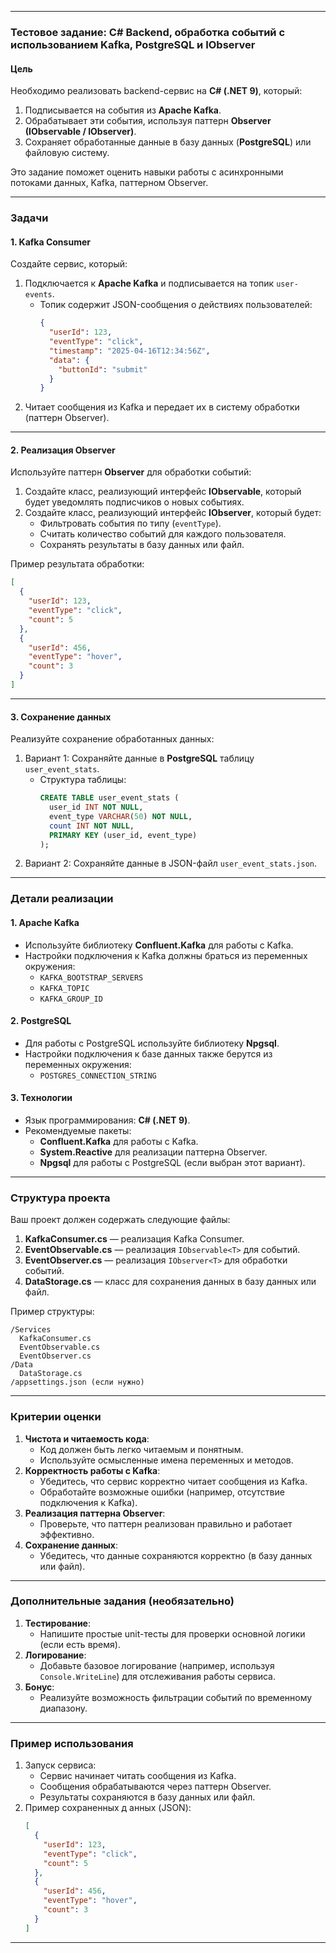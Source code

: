 
---

### **Тестовое задание: C# Backend, обработка событий с использованием Kafka, PostgreSQL и IObserver**

#### **Цель**
Необходимо реализовать backend-сервис на **C# (.NET 9)**, который:
1. Подписывается на события из **Apache Kafka**.
2. Обрабатывает эти события, используя паттерн **Observer (IObservable / IObserver)**.
3. Сохраняет обработанные данные в базу данных (**PostgreSQL**) или файловую систему.

Это задание поможет оценить навыки работы с асинхронными потоками данных, Kafka, паттерном Observer.

---

### **Задачи**

#### **1. Kafka Consumer**
Создайте сервис, который:
1. Подключается к **Apache Kafka** и подписывается на топик `user-events`.
   - Топик содержит JSON-сообщения о действиях пользователей:
     ```json
     {
       "userId": 123,
       "eventType": "click",
       "timestamp": "2025-04-16T12:34:56Z",
       "data": {
         "buttonId": "submit"
       }
     }
     ```
2. Читает сообщения из Kafka и передает их в систему обработки (паттерн Observer).

---

#### **2. Реализация Observer**
Используйте паттерн **Observer** для обработки событий:
1. Создайте класс, реализующий интерфейс **IObservable<T>**, который будет уведомлять подписчиков о новых событиях.
2. Создайте класс, реализующий интерфейс **IObserver<T>**, который будет:
   - Фильтровать события по типу (`eventType`).
   - Считать количество событий для каждого пользователя.
   - Сохранять результаты в базу данных или файл.

Пример результата обработки:
```json
[
  {
    "userId": 123,
    "eventType": "click",
    "count": 5
  },
  {
    "userId": 456,
    "eventType": "hover",
    "count": 3
  }
]
```

---

#### **3. Сохранение данных**
Реализуйте сохранение обработанных данных:
1. Вариант 1: Сохраняйте данные в **PostgreSQL** таблицу `user_event_stats`.
   - Структура таблицы:
     ```sql
     CREATE TABLE user_event_stats (
       user_id INT NOT NULL,
       event_type VARCHAR(50) NOT NULL,
       count INT NOT NULL,
       PRIMARY KEY (user_id, event_type)
     );
     ```
2. Вариант 2: Сохраняйте данные в JSON-файл `user_event_stats.json`.

---

### **Детали реализации**

#### **1. Apache Kafka**
- Используйте библиотеку **Confluent.Kafka** для работы с Kafka.
- Настройки подключения к Kafka должны браться из переменных окружения:
  - `KAFKA_BOOTSTRAP_SERVERS`
  - `KAFKA_TOPIC`
  - `KAFKA_GROUP_ID`

#### **2. PostgreSQL**
- Для работы с PostgreSQL используйте библиотеку **Npgsql**.
- Настройки подключения к базе данных также берутся из переменных окружения:
  - `POSTGRES_CONNECTION_STRING`

#### **3. Технологии**
- Язык программирования: **C# (.NET 9)**.
- Рекомендуемые пакеты:
  - **Confluent.Kafka** для работы с Kafka.
  - **System.Reactive** для реализации паттерна Observer.
  - **Npgsql** для работы с PostgreSQL (если выбран этот вариант).

---

### **Структура проекта**
Ваш проект должен содержать следующие файлы:
1. **KafkaConsumer.cs** — реализация Kafka Consumer.
2. **EventObservable.cs** — реализация `IObservable<T>` для событий.
3. **EventObserver.cs** — реализация `IObserver<T>` для обработки событий.
4. **DataStorage.cs** — класс для сохранения данных в базу данных или файл.

Пример структуры:
```
/Services
  KafkaConsumer.cs
  EventObservable.cs
  EventObserver.cs
/Data
  DataStorage.cs
/appsettings.json (если нужно)
```

---

### **Критерии оценки**
1. **Чистота и читаемость кода**:
   - Код должен быть легко читаемым и понятным.
   - Используйте осмысленные имена переменных и методов.
2. **Корректность работы с Kafka**:
   - Убедитесь, что сервис корректно читает сообщения из Kafka.
   - Обработайте возможные ошибки (например, отсутствие подключения к Kafka).
3. **Реализация паттерна Observer**:
   - Проверьте, что паттерн реализован правильно и работает эффективно.
4. **Сохранение данных**:
   - Убедитесь, что данные сохраняются корректно (в базу данных или файл).

---

### **Дополнительные задания (необязательно)**
1. **Тестирование**:
   - Напишите простые unit-тесты для проверки основной логики (если есть время).
2. **Логирование**:
   - Добавьте базовое логирование (например, используя `Console.WriteLine`) для отслеживания работы сервиса.
3. **Бонус**:
   - Реализуйте возможность фильтрации событий по временному диапазону.

---

### **Пример использования**
1. Запуск сервиса:
   - Сервис начинает читать сообщения из Kafka.
   - Сообщения обрабатываются через паттерн Observer.
   - Результаты сохраняются в базу данных или файл.
2. Пример сохраненных д анных (JSON):
   ```json
   [
     {
       "userId": 123,
       "eventType": "click",
       "count": 5
     },
     {
       "userId": 456,
       "eventType": "hover",
       "count": 3
     }
   ]
   ```

---



